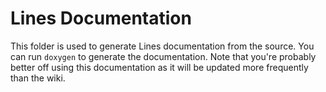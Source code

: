 # Lines Documentation

This folder is used to generate Lines documentation from the source. You can run `doxygen` to generate the documentation. Note that you're probably better off using this documentation as it will be updated more frequently than the wiki.

